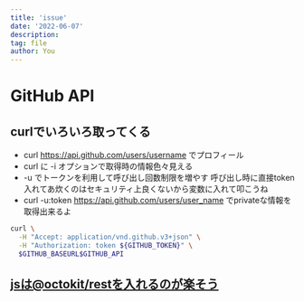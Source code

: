 ```yaml
---
title: 'issue'
date: '2022-06-07'
description:
tag: file
author: You
---
```

# GitHub API

## curlでいろいろ取ってくる

- curl https://api.github.com/users/username でプロフィール
- curl に -i オプションで取得時の情報色々見える
- -u でトークンを利用して呼び出し回数制限を増やす 呼び出し時に直接token入れてあ炊くのはセキュリティ上良くないから変数に入れて叩こうね
- curl -u:token https://api.github.com/users/user_name でprivateな情報を取得出来るよ
```sh 呼び出しスクリプト
curl \
  -H "Accept: application/vnd.github.v3+json" \
  -H "Authorization: token ${GITHUB_TOKEN}" \
  $GITHUB_BASEURL$GITHUB_API
```

## [jsは@octokit/restを入れるのが楽そう](https://maku.blog/p/7r6gr3d/)
